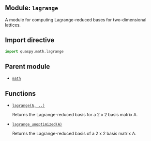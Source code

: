 ## Module: <code>lagrange</code>
A module for computing Lagrange-reduced bases for two-dimensional lattices.

## Import directive
```python
import quaspy.math.lagrange
```

## Parent module
- [<code>math</code>](../README.md)

## Functions
- [<code>lagrange(A, ..)</code>](lagrange.md)

  Returns the Lagrange-reduced basis for a 2 x 2 basis matrix A.

- [<code>lagrange_unoptimized(A)</code>](lagrange_unoptimized.md)

  Returns the Lagrange-reduced basis of a 2 x 2 basis matrix A.

